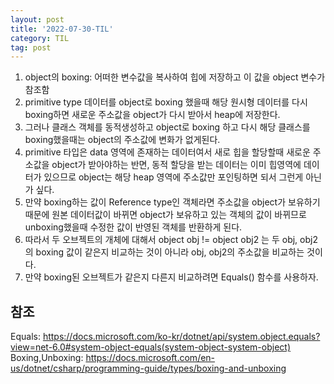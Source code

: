 ```yaml
---
layout: post
title: '2022-07-30-TIL'
category: TIL
tag: post
---
```


1. object의 boxing: 어떠한 변수값을 복사하여 힙에 저장하고 이 값을 object 변수가 참조함
2. primitive type 데이터를 object로 boxing 했을때 해당 원시형 데이터를 다시 boxing하면 새로운 주소값을 object가 다시 받아서 heap에 저장한다.
3. 그러나 클래스 객체를 동적생성하고 object로 boxing 하고 다시 해당 클래스를 boxing했을때는 object의 주소값에 변화가 없게된다.
4. primitive 타입은 data 영역에 존재하는 데이터여서 새로 힙을 할당할때 새로운 주소값을 object가 받아야하는 반면, 동적 할당을 받는 데이터는 이미 힙영역에 데이터가 있으므로 object는 해당 heap 영역에 주소값만 포인팅하면 되서 그런게 아닌가 싶다.
5. 만약 boxing하는 값이 Reference type인 객체라면 주소값을 object가 보유하기때문에 원본 데이터값이 바뀌면 object가 보유하고 있는 객체의 값이 바뀌므로 unboxing했을때 수정한 값이 반영된 객체를 반환하게 된다.
6. 따라서 두 오브젝트의 개체에 대해서 object obj != object obj2 는 두 obj, obj2의 boxing 값이 같은지 비교하는 것이 아니라 obj, obj2의 주소값을 비교하는 것이다.
7. 만약 boxing된 오브젝트가 같은지 다른지 비교하려면 Equals() 함수를 사용하자.


## 참조
Equals: https://docs.microsoft.com/ko-kr/dotnet/api/system.object.equals?view=net-6.0#system-object-equals(system-object-system-object)  
Boxing,Unboxing: https://docs.microsoft.com/en-us/dotnet/csharp/programming-guide/types/boxing-and-unboxing  

